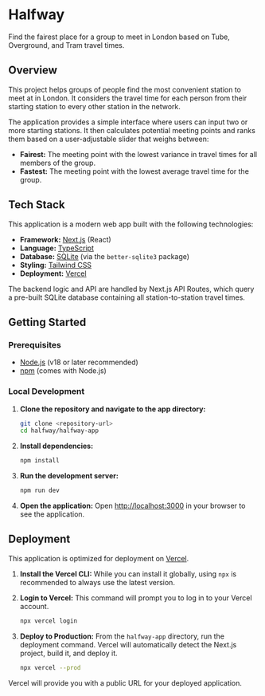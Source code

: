 # Halfway

Find the fairest place for a group to meet in London based on Tube, Overground, and Tram travel times.

## Overview

This project helps groups of people find the most convenient station to meet at in London. It considers the travel time for each person from their starting station to every other station in the network.

The application provides a simple interface where users can input two or more starting stations. It then calculates potential meeting points and ranks them based on a user-adjustable slider that weighs between:

*   **Fairest:** The meeting point with the lowest variance in travel times for all members of the group.
*   **Fastest:** The meeting point with the lowest average travel time for the group.

## Tech Stack

This application is a modern web app built with the following technologies:

*   **Framework:** [Next.js](https://nextjs.org/) (React)
*   **Language:** [TypeScript](https://www.typescriptlang.org/)
*   **Database:** [SQLite](https://www.sqlite.org/index.html) (via the `better-sqlite3` package)
*   **Styling:** [Tailwind CSS](https://tailwindcss.com/)
*   **Deployment:** [Vercel](https://vercel.com/)

The backend logic and API are handled by Next.js API Routes, which query a pre-built SQLite database containing all station-to-station travel times.

## Getting Started

### Prerequisites

*   [Node.js](https://nodejs.org/en/) (v18 or later recommended)
*   [npm](https://www.npmjs.com/) (comes with Node.js)

### Local Development

1.  **Clone the repository and navigate to the app directory:**
    ```bash
    git clone <repository-url>
    cd halfway/halfway-app
    ```

2.  **Install dependencies:**
    ```bash
    npm install
    ```

3.  **Run the development server:**
    ```bash
    npm run dev
    ```

4.  **Open the application:**
    Open [http://localhost:3000](http://localhost:3000) in your browser to see the application.

## Deployment

This application is optimized for deployment on [Vercel](https://vercel.com/).

1.  **Install the Vercel CLI:**
    While you can install it globally, using `npx` is recommended to always use the latest version.

2.  **Login to Vercel:**
    This command will prompt you to log in to your Vercel account.
    ```bash
    npx vercel login
    ```

3.  **Deploy to Production:**
    From the `halfway-app` directory, run the deployment command. Vercel will automatically detect the Next.js project, build it, and deploy it.
    ```bash
    npx vercel --prod
    ```

Vercel will provide you with a public URL for your deployed application.